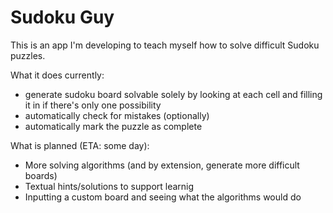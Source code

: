 # Sudoku Guy

This is an app I'm developing to teach myself how to solve difficult Sudoku puzzles.

What it does currently:
* generate sudoku board solvable solely by looking at each cell and filling it in if there's only one possibility
* automatically check for mistakes (optionally)
* automatically mark the puzzle as complete

What is planned (ETA: some day):
* More solving algorithms (and by extension, generate more difficult boards)
* Textual hints/solutions to support learnig
* Inputting a custom board and seeing what the algorithms would do
